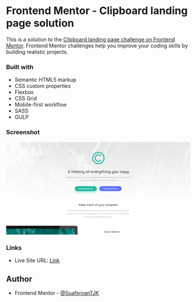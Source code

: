# Frontend Mentor - Clipboard landing page solution
This is a solution to the [Clipboard landing page challenge on Frontend Mentor](https://www.frontendmentor.io/challenges/clipboard-landing-page-5cc9bccd6c4c91111378ecb9).
Frontend Mentor challenges help you improve your coding skills by building realistic projects. 

### Built with
- Semantic HTML5 markup
- CSS custom properties
- Flexbox
- CSS Grid
- Mobile-first workflow
- SASS
- GULP

### Screenshot
![](./screenshot.png)

### Links
- Live Site URL: [Link](https://suaferoantjk.github.io/Clipboard/)

## Author
- Frontend Mentor - [@SuaferoanTJK](https://www.frontendmentor.io/profile/SuaferoanTJK)
